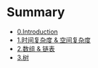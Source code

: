 # Summary

* [0.Introduction](README.md)
* [1.时间复杂度 & 空间复杂度](1.时间复杂度和空间复杂度.md)
* [2.数组 & 链表](2.数组和链表.md)
* [3.树](3.树.md)


